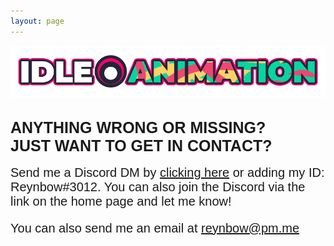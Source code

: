 ```yaml
---
layout: page
---
```


<a href="https://idleanimation.com/"><img src="/img/banner_main.png" alt="Idle Animation"></a>

<html>
    <head>
        <title>Contact</title>

<style>
            .my_head
            {
                font-family:    Montserrat, sans-serif;
                font-size:      25px;
                font-weight:    bold;
            }
        </style>
<style>
                  .my_body
                  {
                      font-family:    Montserrat, sans-serif;
                      font-size:      20px;
                      font-weight:    light;
                  }
        </style>
</head>

<body><br>
<div class="my_head">ANYTHING WRONG OR MISSING?<br>JUST WANT TO GET IN CONTACT?</div><br>
<div class="my_body">Send me a Discord DM by <a href="https://discordapp.com/users/123395731548536832">clicking here</a> or adding my ID: Reynbow#3012. You can also join the Discord via the link on the home page and let me know!

You can also send me an email at <a href="mailto:reynbow@pm.me?Subject=Idle Animation Contact" target="_top">reynbow@pm.me</a></div><br>
</body>
</html>